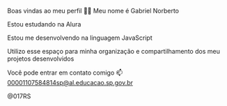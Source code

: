 Boas vindas ao meu perfil 💙💙
Meu nome é Gabriel Norberto

Estou estudando na Alura

Estou me desenvolvendo na linguagem JavaScript

Utilizo esse espaço para minha organização e compartilhamento dos meu projetos desenvolvidos

Você pode entrar em contato comigo 📫
00001107584814sp@al.educacao.sp.gov.br

@017RS
